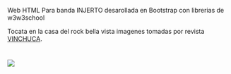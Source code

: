 Web HTML Para banda INJERTO desarollada en Bootstrap con librerias de w3w3school

Tocata en la casa del rock bella vista imagenes tomadas por revista [VINCHUCA](https://www.facebook.com/REVISTAVINCHUCA/).
#
![](https://scontent-scl1-1.xx.fbcdn.net/v/t1.0-9/35403847_1607225762719239_7291498603267227648_n.jpg?_nc_cat=0&oh=b9622f5a9eed5016eed4d979013dce3f&oe=5BE13BAF)
